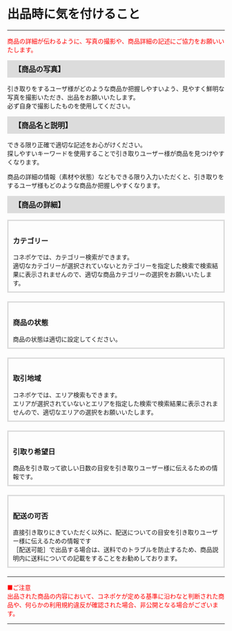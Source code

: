 # 出品時に気を付けること  
<hr>
<font color="#ff0000">商品の詳細が伝わるように、写真の撮影や、商品詳細の記述にご協力をお願いいたします。
</font>

<div style="padding: 7px 15px; margin-top: 15px; margin-bottom: 15px; border: 1px solid #dcdcdc; background-color: #dcdcdc; font-size: 120%">
<b>【商品の写真】</b>
</div>

引き取りをするユーザ様がどのような商品か把握しやすいよう、見やすく鮮明な写真を撮影いただき、出品をお願いいたします。<br>
必ず自身で撮影したものを使用してください。<br>

<div style="padding: 7px 15px; margin-top: 15px; margin-bottom: 15px; border: 1px solid #dcdcdc; background-color: #dcdcdc; font-size: 120%">
<b>【商品名と説明】</b>
</div>

できる限り正確で適切な記述をお心がけください。<br>
探しやすいキーワードを使用することで引き取りユーザー様が商品を見つけやすくなります。

商品の詳細の情報（素材や状態）などもできる限り入力いただくと、引き取りをするユーザ様もどのような商品か把握しやすくなります。

<div style="padding: 7px 15px; margin-top: 15px; margin-bottom: 15px; border: 1px solid #dcdcdc; background-color: #dcdcdc; font-size: 120%">
<b>【商品の詳細】</b>
</div>
<div style="padding: 10px; margin-top: 15px; margin-bottom: 20px; border: 3px solid #dcdcdc; ">
<h3><b>カテゴリー</b></h3>
コネポケでは、カテゴリー検索ができます。<br>
適切なカテゴリーが選択されていないとカテゴリーを指定した検索で検索結果に表示されませんので、適切な商品カテゴリーの選択をお願いいたします。
</div>
<div style="padding: 10px; margin-top: 15px; margin-bottom: 20px; border: 3px solid #dcdcdc; ">
<h3><b>商品の状態</b></h3>
商品の状態は適切に設定してください。
</div>
<div style="padding: 10px; margin-top: 15px; margin-bottom: 20px; border: 3px solid #dcdcdc; ">
<h3><b>取引地域</b></h3>
コネポケでは、エリア検索もできます。<br>
エリアが選択されていないとエリアを指定した検索で検索結果に表示されませんので、適切なエリアの選択をお願いいたします。
</div>
<div style="padding: 10px; margin-top: 15px; margin-bottom: 20px; border: 3px solid #dcdcdc; ">
<h3><b>引取り希望日</b></h3>
商品を引き取って欲しい日数の目安を引き取りユーザー様に伝えるための情報です。
</div>
<div style="padding: 10px; margin-top: 15px; margin-bottom: 20px; border: 3px solid #dcdcdc; ">
<h3><b>配送の可否</b></h3>
直接引き取りにきていただく以外に、配送についての目安を引き取りユーザー様に伝えるための情報です<br> 
［配送可能］で出品する場合は、送料でのトラブルを防止するため、商品説明内に送料についての記載をすることをお勧めしております。
</div>
<hr>
<font color="#ff0000">■ご注意<br>
出品された商品の内容において、コネポケが定める基準に沿わなと判断された商品や、何らかの利用規約違反が確認された場合、非公開となる場合がございます。
</font><hr>